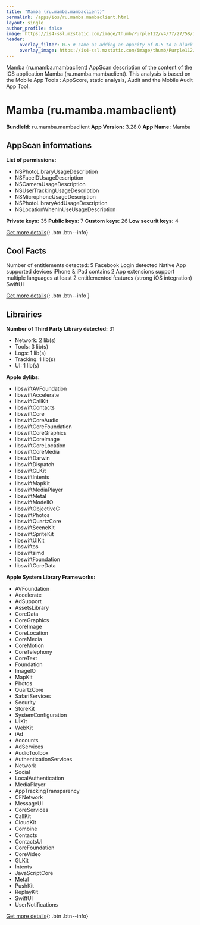 ```yaml
---
title: "Mamba (ru.mamba.mambaclient)"
permalink: /apps/ios/ru.mamba.mambaclient.html
layout: single
author_profile: false
image: https://is4-ssl.mzstatic.com/image/thumb/Purple112/v4/77/27/58/772758c7-3a69-53a6-0bf5-de5fa80f0fa7/AppIcon-0-0-1x_U007emarketing-0-0-0-7-0-0-sRGB-0-0-0-GLES2_U002c0-512MB-85-220-0-0.png/512x512bb.jpg
header: 
     overlay_filter: 0.5 # same as adding an opacity of 0.5 to a black background
     overlay_image: https://is4-ssl.mzstatic.com/image/thumb/Purple112/v4/77/27/58/772758c7-3a69-53a6-0bf5-de5fa80f0fa7/AppIcon-0-0-1x_U007emarketing-0-0-0-7-0-0-sRGB-0-0-0-GLES2_U002c0-512MB-85-220-0-0.png/512x512bb.jpg
---
```

Mamba (ru.mamba.mambaclient) AppScan description of the content of the iOS application Mamba (ru.mamba.mambaclient). This analysis is based on the Mobile App Tools : AppScore, static analysis, Audit and the Mobile Audit App Tool.

# Mamba (ru.mamba.mambaclient)

**BundleId:** ru.mamba.mambaclient
**App Version:** 3.28.0
**App Name:** Mamba


## AppScan informations 

**List of permissions:** 
- NSPhotoLibraryUsageDescription
- NSFaceIDUsageDescription
- NSCameraUsageDescription
- NSUserTrackingUsageDescription
- NSMicrophoneUsageDescription
- NSPhotoLibraryAddUsageDescription
- NSLocationWhenInUseUsageDescription
  
  
**Private keys:** 35
**Public keys:** 7
**Custom keys:** 26
**Low securit keys:** 4
  
[Get more details](/pricing.html){: .btn .btn--info}

## Cool Facts

Number of entitlements detected: 5
Facebook Login detected
Native App
supported devices iPhone & iPad
contains 2 App extensions
support multiple languages
at least 2 entitlemented features (strong iOS integration)
SwiftUI
  
[Get more details](/pricing.html){: .btn .btn--info }

## Librairies 
**Number of Third Party Library detected:** 31
- Network: 2 lib(s)
- Tools: 3 lib(s)
- Logs: 1 lib(s)
- Tracking: 1 lib(s)
- UI: 1 lib(s)


**Apple dylibs:**
- libswiftAVFoundation
- libswiftAccelerate
- libswiftCallKit
- libswiftContacts
- libswiftCore
- libswiftCoreAudio
- libswiftCoreFoundation
- libswiftCoreGraphics
- libswiftCoreImage
- libswiftCoreLocation
- libswiftCoreMedia
- libswiftDarwin
- libswiftDispatch
- libswiftGLKit
- libswiftIntents
- libswiftMapKit
- libswiftMediaPlayer
- libswiftMetal
- libswiftModelIO
- libswiftObjectiveC
- libswiftPhotos
- libswiftQuartzCore
- libswiftSceneKit
- libswiftSpriteKit
- libswiftUIKit
- libswiftos
- libswiftsimd
- libswiftFoundation
- libswiftCoreData


**Apple System Library Frameworks:**
- AVFoundation
- Accelerate
- AdSupport
- AssetsLibrary
- CoreData
- CoreGraphics
- CoreImage
- CoreLocation
- CoreMedia
- CoreMotion
- CoreTelephony
- CoreText
- Foundation
- ImageIO
- MapKit
- Photos
- QuartzCore
- SafariServices
- Security
- StoreKit
- SystemConfiguration
- UIKit
- WebKit
- iAd
- Accounts
- AdServices
- AudioToolbox
- AuthenticationServices
- Network
- Social
- LocalAuthentication
- MediaPlayer
- AppTrackingTransparency
- CFNetwork
- MessageUI
- CoreServices
- CallKit
- CloudKit
- Combine
- Contacts
- ContactsUI
- CoreFoundation
- CoreVideo
- GLKit
- Intents
- JavaScriptCore
- Metal
- PushKit
- ReplayKit
- SwiftUI
- UserNotifications


  
[Get more details](/pricing.html){: .btn .btn--info}

